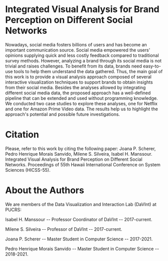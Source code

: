 # Integrated Visual Analysis for Brand Perception on Different Social Networks

Nowadays, social media fosters billions of users and has become an important communication source. Social media empowered the users' opinions supplying quick and less costly feedback compared to traditional survey methods. However, analyzing a brand through its social media is not trivial and raises challenges. To benefit from its data, brands need easy-to-use tools to help them understand the data gathered. Thus, the main goal of this work is to provide a visual analysis approach composed of several interactive visualization techniques to support brands to obtain insights from their social media. Besides the analyses allowed by integrating different social media data, the proposed approach has a well-defined pipeline that can be extended and used without programming knowledge. We conducted two case studies to explore these analyses, one for Netflix and one for Amazon Prime Video data. The results help us to highlight the approach's potential and possible future investigations.

# Citation
Please, refer to this work by citing the following paper: Joana P. Scherer, Pedro Henrique Morais Sanvido, Milene S. Silveira, Isabel H. Manssour. Integrated Visual Analysis for Brand Perception on Different Social Networks. Proceedings of 55th Hawaii International Conference on System Sciences (HICSS-55).

# About the Authors
We are members of the Data Visualization and Interaction Lab (DaVInt) at PUCRS:

Isabel H. Manssour -- Professor Coordinator of DaVInt -- 2017-current.

Milene S. Silveira -- Professor of DaVInt -- 2017-current.

Joana P. Scherer -- Master Student in Computer Science -- 2017-2021.

Pedro Henrique Morais Sanvido -- Master Student in Computer Science -- 2018-2021.
